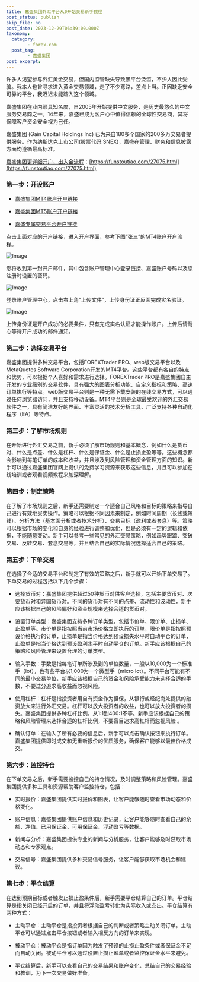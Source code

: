 ```yaml
---
title: 嘉盛集团外汇平台从0开始交易新手教程
post_status: publish
skip_file: no
post_date: 2023-12-29T06:39:00.000Z
taxonomy:
  category:
        - forex-com
  post_tag:
        - 嘉盛集团
post_excerpt: 
---
```

许多人渴望参与外汇黄金交易，但国内监管缺失导致黑平台泛滥，不少人因此受骗。我本人也曾寻求进入黄金交易领域，走了不少弯路，差点上当。正因缺乏安全可靠的平台，我迟迟未能踏入这个领域。

嘉盛集团在业内颇具知名度，自2005年开始提供中文服务，是历史最悠久的中文服务交易商之一。14年来，嘉盛已成为客户心中值得信赖的全球性交易商，其将保障客户资金安全视为己任。

嘉盛集团 (Gain Capital Holdings Inc) 已为来自180多个国家的200多万交易者提供服务。作为纳斯达克上市公司(股票代码:SNEX)，嘉盛在管理、财务和信息披露方面均遵循最高标准。

[嘉盛集团更详细开户，出入金流程](https://funstoutiao.com/27075.html)：[https://funstoutiao.com/27075.html](https://funstoutiao.com/27075.html)

### 第一步：开设账户

* [嘉盛集团MT4账户开户链接](https://s.ssgg.net/jsmt4)

* [嘉盛集团MT5账户开户链接](https://s.ssgg.net/jsmt5)

* [嘉盛专属交易平台开户链接](https://s.ssgg.net/js)

点击上面对应的开户链接，进入开户界面，参考下图“张三”的MT4账户开户流程。

![Image](https://prod-files-secure.s3.us-west-2.amazonaws.com/39ed1227-6d7d-4570-be36-9ccd4a2c4241/7a167aea-686b-400d-af59-4e18eb607a40/640.png?X-Amz-Algorithm=AWS4-HMAC-SHA256&X-Amz-Content-Sha256=UNSIGNED-PAYLOAD&X-Amz-Credential=ASIAZI2LB4665NMKOGKK%2F20250710%2Fus-west-2%2Fs3%2Faws4_request&X-Amz-Date=20250710T101309Z&X-Amz-Expires=3600&X-Amz-Security-Token=IQoJb3JpZ2luX2VjELL%2F%2F%2F%2F%2F%2F%2F%2F%2F%2FwEaCXVzLXdlc3QtMiJHMEUCIQC%2BQvJwl7IAwqRpTiSHzBLcI2WUqJiwHuvK1ZJho5V%2FgwIgAb1wvw%2FVUd4Bxah%2BQVJCvegMUhuGNxB%2BMMbmC4D%2B6%2BgqiAQIu%2F%2F%2F%2F%2F%2F%2F%2F%2F%2F%2FARAAGgw2Mzc0MjMxODM4MDUiDAVJJihJvGOpuhEAayrcAxkC3USRHQmsiIw0koBu1oSvV0cBWY7eBQckOQIKHQPaF0cWBdmyNwpXfUhhfLYgTvYkQR74VkiPp%2FKZKtVbcljH2GmxIbgTP0VzyZy%2B8NeEikL7nNE45SIFM0JXUlS9kzJC%2Fl3oTqlWZCrG8WAmyNqO%2FtOj2inOwjj%2BNUrAIfrxIw65ZddTFL1N6Z31rVpJuDgCkup5RqWbqKWdqpFRAwA%2FoZf1YsSUKLD1ReoM9RpCGlCK8%2FD%2BU5SBQGsE0UdTKBZqwOGqmNNYrHop%2FPVM0DuNbyHnbxfwu8DJhbjqpxN34hfVnJYA8qUHpgoE%2BdYuByBR99Z8sEyR1zKatQqAw1mXYRi0KVg56o4Pol0FD6QY1%2FQvyXbI6dy5tcFRWFil7AhzzX4eNSuiD5In9WqFhDiPruynhyS2w3YA0wA20ZyrelJKiNb1Om2r8T63FeU%2F4PTjS2trlCinQ7ll22wvXKEngIyF6Bl3d9gycwuMVLJUa%2FEwvyIHeS%2FaOL8vl4uXpe6WnvnkplyVSFbpZ4PYF429%2FDj6AFutMp3nkZAcsUTHsesRR5onBhj%2BF5Xofc1bC8RMuBLI8Ttu4Eflqjr%2BPeraWO%2BoDUIbDXXFfdN8HfxT0KIyR2OerKWwmjWXMNaOvsMGOqUBTurIz3t8VjvldnMwF9AybPAmzYWp1YKKhFbCxo3hOMw%2BZ0h8w%2FtfHlN4G3NNNNJvPlqqemMbDwpFJbU%2FzZx8GSiU2ebfzxFSQOS5Lv5E%2Fgt3tgvaHrUlGsbVk1ixCYDa1%2BWt%2BjXFmNG0A5IqJZZ84ji34nSZbPXjt4yEpLTD%2BMVyGNWiqjdpfwTv0Lji0RO4nPAs%2FGIUVjPQmWPjN4XIWATz%2BW62&X-Amz-Signature=fa589f70da3f768511a54043a4ae27eff30aac2a8aca548ba98193a0a0b91885&X-Amz-SignedHeaders=host&x-amz-checksum-mode=ENABLED&x-id=GetObject)

您将收到第一封开户邮件，其中包含账户管理中心登录链接、嘉盛账户号码以及您注册时设置的密码。

![Image](https://prod-files-secure.s3.us-west-2.amazonaws.com/39ed1227-6d7d-4570-be36-9ccd4a2c4241/eaa1c6b3-2877-4284-a0e1-530e222c27fb/image.png?X-Amz-Algorithm=AWS4-HMAC-SHA256&X-Amz-Content-Sha256=UNSIGNED-PAYLOAD&X-Amz-Credential=ASIAZI2LB4665NMKOGKK%2F20250710%2Fus-west-2%2Fs3%2Faws4_request&X-Amz-Date=20250710T101309Z&X-Amz-Expires=3600&X-Amz-Security-Token=IQoJb3JpZ2luX2VjELL%2F%2F%2F%2F%2F%2F%2F%2F%2F%2FwEaCXVzLXdlc3QtMiJHMEUCIQC%2BQvJwl7IAwqRpTiSHzBLcI2WUqJiwHuvK1ZJho5V%2FgwIgAb1wvw%2FVUd4Bxah%2BQVJCvegMUhuGNxB%2BMMbmC4D%2B6%2BgqiAQIu%2F%2F%2F%2F%2F%2F%2F%2F%2F%2F%2FARAAGgw2Mzc0MjMxODM4MDUiDAVJJihJvGOpuhEAayrcAxkC3USRHQmsiIw0koBu1oSvV0cBWY7eBQckOQIKHQPaF0cWBdmyNwpXfUhhfLYgTvYkQR74VkiPp%2FKZKtVbcljH2GmxIbgTP0VzyZy%2B8NeEikL7nNE45SIFM0JXUlS9kzJC%2Fl3oTqlWZCrG8WAmyNqO%2FtOj2inOwjj%2BNUrAIfrxIw65ZddTFL1N6Z31rVpJuDgCkup5RqWbqKWdqpFRAwA%2FoZf1YsSUKLD1ReoM9RpCGlCK8%2FD%2BU5SBQGsE0UdTKBZqwOGqmNNYrHop%2FPVM0DuNbyHnbxfwu8DJhbjqpxN34hfVnJYA8qUHpgoE%2BdYuByBR99Z8sEyR1zKatQqAw1mXYRi0KVg56o4Pol0FD6QY1%2FQvyXbI6dy5tcFRWFil7AhzzX4eNSuiD5In9WqFhDiPruynhyS2w3YA0wA20ZyrelJKiNb1Om2r8T63FeU%2F4PTjS2trlCinQ7ll22wvXKEngIyF6Bl3d9gycwuMVLJUa%2FEwvyIHeS%2FaOL8vl4uXpe6WnvnkplyVSFbpZ4PYF429%2FDj6AFutMp3nkZAcsUTHsesRR5onBhj%2BF5Xofc1bC8RMuBLI8Ttu4Eflqjr%2BPeraWO%2BoDUIbDXXFfdN8HfxT0KIyR2OerKWwmjWXMNaOvsMGOqUBTurIz3t8VjvldnMwF9AybPAmzYWp1YKKhFbCxo3hOMw%2BZ0h8w%2FtfHlN4G3NNNNJvPlqqemMbDwpFJbU%2FzZx8GSiU2ebfzxFSQOS5Lv5E%2Fgt3tgvaHrUlGsbVk1ixCYDa1%2BWt%2BjXFmNG0A5IqJZZ84ji34nSZbPXjt4yEpLTD%2BMVyGNWiqjdpfwTv0Lji0RO4nPAs%2FGIUVjPQmWPjN4XIWATz%2BW62&X-Amz-Signature=bf3669b0546d501d37fe6d945b9ea4f9181117a477770f01a47d223f52806c4e&X-Amz-SignedHeaders=host&x-amz-checksum-mode=ENABLED&x-id=GetObject)

登录账户管理中心，点击右上角“上传文件”，上传身份证正反面完成实名验证。

![Image](https://prod-files-secure.s3.us-west-2.amazonaws.com/39ed1227-6d7d-4570-be36-9ccd4a2c4241/54090639-09fc-46b4-a135-e0289f707147/image.png?X-Amz-Algorithm=AWS4-HMAC-SHA256&X-Amz-Content-Sha256=UNSIGNED-PAYLOAD&X-Amz-Credential=ASIAZI2LB4665NMKOGKK%2F20250710%2Fus-west-2%2Fs3%2Faws4_request&X-Amz-Date=20250710T101309Z&X-Amz-Expires=3600&X-Amz-Security-Token=IQoJb3JpZ2luX2VjELL%2F%2F%2F%2F%2F%2F%2F%2F%2F%2FwEaCXVzLXdlc3QtMiJHMEUCIQC%2BQvJwl7IAwqRpTiSHzBLcI2WUqJiwHuvK1ZJho5V%2FgwIgAb1wvw%2FVUd4Bxah%2BQVJCvegMUhuGNxB%2BMMbmC4D%2B6%2BgqiAQIu%2F%2F%2F%2F%2F%2F%2F%2F%2F%2F%2FARAAGgw2Mzc0MjMxODM4MDUiDAVJJihJvGOpuhEAayrcAxkC3USRHQmsiIw0koBu1oSvV0cBWY7eBQckOQIKHQPaF0cWBdmyNwpXfUhhfLYgTvYkQR74VkiPp%2FKZKtVbcljH2GmxIbgTP0VzyZy%2B8NeEikL7nNE45SIFM0JXUlS9kzJC%2Fl3oTqlWZCrG8WAmyNqO%2FtOj2inOwjj%2BNUrAIfrxIw65ZddTFL1N6Z31rVpJuDgCkup5RqWbqKWdqpFRAwA%2FoZf1YsSUKLD1ReoM9RpCGlCK8%2FD%2BU5SBQGsE0UdTKBZqwOGqmNNYrHop%2FPVM0DuNbyHnbxfwu8DJhbjqpxN34hfVnJYA8qUHpgoE%2BdYuByBR99Z8sEyR1zKatQqAw1mXYRi0KVg56o4Pol0FD6QY1%2FQvyXbI6dy5tcFRWFil7AhzzX4eNSuiD5In9WqFhDiPruynhyS2w3YA0wA20ZyrelJKiNb1Om2r8T63FeU%2F4PTjS2trlCinQ7ll22wvXKEngIyF6Bl3d9gycwuMVLJUa%2FEwvyIHeS%2FaOL8vl4uXpe6WnvnkplyVSFbpZ4PYF429%2FDj6AFutMp3nkZAcsUTHsesRR5onBhj%2BF5Xofc1bC8RMuBLI8Ttu4Eflqjr%2BPeraWO%2BoDUIbDXXFfdN8HfxT0KIyR2OerKWwmjWXMNaOvsMGOqUBTurIz3t8VjvldnMwF9AybPAmzYWp1YKKhFbCxo3hOMw%2BZ0h8w%2FtfHlN4G3NNNNJvPlqqemMbDwpFJbU%2FzZx8GSiU2ebfzxFSQOS5Lv5E%2Fgt3tgvaHrUlGsbVk1ixCYDa1%2BWt%2BjXFmNG0A5IqJZZ84ji34nSZbPXjt4yEpLTD%2BMVyGNWiqjdpfwTv0Lji0RO4nPAs%2FGIUVjPQmWPjN4XIWATz%2BW62&X-Amz-Signature=341a37e5ba8b9a06085b95952b08c20c79665d284381050acb8319e45837320b&X-Amz-SignedHeaders=host&x-amz-checksum-mode=ENABLED&x-id=GetObject)

上传身份证是开户成功的必要条件，只有完成实名认证才能操作账户。上传后请耐心等待开户成功的邮件通知。

### 第二步：选择交易平台

嘉盛集团提供多种交易平台，包括FOREXTrader PRO、web版交易平台以及MetaQuotes Software Corporation开发的MT4平台。这些平台都有各自的特点和优势，可以根据个人喜好和需求进行选择。FOREXTrader PRO是嘉盛集团自主开发的专业级别的交易软件，具有强大的图表分析功能、自定义指标和策略、高速订单执行等特点。web版交易平台则是一种无需下载安装的在线交易方式，可以通过任何浏览器访问，并且支持移动设备。MT4平台则是全球最受欢迎的外汇交易软件之一，具有简洁友好的界面、丰富灵活的技术分析工具、广泛支持各种自动化程序（EA）等特点。

### 第三步：了解市场规则

在开始进行外汇交易之前，新手必须了解市场规则和基本概念，例如什么是货币对、什么是点差、什么是杠杆、什么是保证金、什么是止损止盈等等。这些概念都会影响到每笔订单的成本和收益，并且涉及到风险管理和资金管理方面的知识。新手可以通过嘉盛集团官网上提供的免费学习资源来获取这些信息，并且可以参加在线培训或者观看视频教程来加深理解。

### 第四步：制定策略

在了解了市场规则之后，新手还需要制定一个适合自己风格和目标的策略来指导自己进行有效地买卖操作。策略可以根据不同因素来制定，例如时间周期（长线或短线）、分析方法（基本面分析或者技术分析）、交易目标（盈利或者套息）等。策略可以根据市场的变化和自身的经验进行调整和优化，但是必须有一定的逻辑和依据，不能随意变动。新手可以参考一些常见的外汇交易策略，例如趋势跟踪、突破交易、反转交易、套息交易等，并且结合自己的实际情况选择适合自己的策略。

### 第五步：下单交易

在选择了合适的交易平台和制定了有效的策略之后，新手就可以开始下单交易了。下单交易的过程包括以下几个步骤：

* 选择货币对：嘉盛集团提供超过50种货币对供客户选择，包括主要货币对、次要货币对和异国货币对。不同的货币对有不同的点差、流动性和波动性，新手应该根据自己的风险偏好和资金规模来选择合适的货币对。

* 设置订单类型：嘉盛集团支持多种订单类型，包括市价单、限价单、止损单、止盈单等。市价单是指按照当前市场价格立即执行的订单，限价单是指按照预设价格执行的订单，止损单是指当价格达到预设损失水平时自动平仓的订单，止盈单是指当价格达到预设盈利水平时自动平仓的订单。新手应该根据自己的策略和风险管理来设置合理的订单类型。

* 输入手数：手数是指每笔订单所涉及到的单位数量，一般以10,000为一个标准手（lot），也有些平台以1,000为一个微型手（micro lot）。不同平台可能有不同的最小交易单位，新手应该根据自己的资金和风险承受能力来选择合适的手数，不要过分追求高收益而忽视风险。

* 使用杠杆：杠杆是指投资者用自有资金作为担保，从银行或经纪商处提供的融资放大来进行外汇交易。杠杆可以放大投资者的收益，也可以放大投资者的损失。嘉盛集团提供多种杠杆比例，从1:1到400:1不等。新手应该根据自己的策略和风险管理来选择合适的杠杆比例，不要盲目追求高杠杆而忽视风险 。

* 确认订单：在输入了所有必要的信息后，新手可以点击确认按钮来执行订单。嘉盛集团提供即时成交和无重新报价的优质服务，确保客户能够以最佳价格成交。

### 第六步：监控持仓

在下单交易之后，新手需要监控自己的持仓情况，及时调整策略和风险管理。嘉盛集团提供多种工具和资源帮助客户监控持仓，包括：

* 实时报价：嘉盛集团提供实时报价和图表，让客户能够随时查看市场动态和价格变化。

* 账户信息：嘉盛集团提供账户信息和历史记录，让客户能够随时查看自己的余额、净值、已用保证金、可用保证金、浮动盈亏等数据。

* 新闻与分析：嘉盛集团提供专业的新闻与分析服务，让客户能够及时获取市场动态和专家观点。

* 交易信号：嘉盛集团提供多种交易信号服务，让客户能够获取市场机会和建议。

### 第七步：平仓结算

在达到预期目标或者触发止损止盈条件后，新手需要平仓结算自己的订单。平仓结算是指关闭已经开启的订单，并且将浮动盈亏转化为实际收入或支出。平仓结算有两种方式：

* 主动平仓：主动平仓是指投资者根据自己的判断或者策略主动关闭订单。主动平仓可以通过点击平仓按钮或者输入相反方向的订单来实现。

* 被动平仓：被动平仓是指订单因为触发了预设的止损止盈条件或者保证金不足而自动关闭。被动平仓可以通过设置止损止盈单或者监控保证金水平来避免。

* 平仓结算后，新手可以查看自己的交易结果和账户变化，总结自己的交易经验和教训，为下一次交易做好准备。